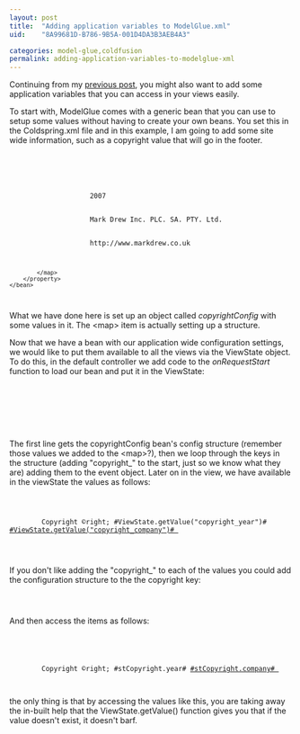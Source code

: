 ```yaml
---
layout: post
title:  "Adding application variables to ModelGlue.xml"
uid:	"8A99681D-B786-9B5A-001D4DA3B3AEB4A3"

categories: model-glue,coldfusion
permalink: adding-application-variables-to-modelglue-xml
---
```

Continuing from my <a href="http://www.markdrew.co.uk/blog/index.cfm/2007/1/8/Adding-event-variables-to-ModelGluexml">previous post</a>, you might also want to add some application variables that you can access in your views easily.

To start with, ModelGlue comes with a generic bean that you can use to setup some values without having to create your own beans. You set this in the Coldspring.xml file and in this example, I am going to add some site wide information, such as a copyright value that will go in the footer.


<code>
	<bean id="copyrightConfig" class="ModelGlue.Bean.CommonBeans.SimpleConfig">
		<property name="config">
			<map>
				<entry key="year">
					<value>2007</value>
				</entry>
				<entry key="company">
					<value>Mark Drew Inc. PLC. SA. PTY. Ltd.</value>
				</entry>
				<entry key="link">
					<value>http://www.markdrew.co.uk</value>
				</entry>
				
			</map>
		</property>
	</bean>
</code>

What we have done here is set up an object called <em>copyrightConfig</em> with some values in it. The &lt;map&gt; item is actually setting up a structure. 

Now that we have a bean with our application wide configuration settings, we would like to put them available to all the views via the ViewState object. To do this, in the default controller we add code to the <em>onRequestStart</em> function to load our bean and put it in the ViewState:

<code>
 	<cfset stConfig = getModelGlue().getBean("copyrightConfig").getConfig() />
	<cfloop collection="#stConfig#" item="conf">
		<cfset arguments.event.setValue("copyright_" & conf, stConfig[conf])>
	</cfloop>	
	
</code>

The first line gets the copyrightConfig bean's config structure (remember those values we added to the &lt;map&gt;?), then we loop through the keys in the structure (adding  "copyright_" to the start, just so we know what they are) adding them to the event object. Later on in the view, we have available in the viewState the values as follows:

<code>
	<div id="footer">
		Copyright &copyright; #ViewState.getValue("copyright_year")# <a href="#ViewState.getValue("copyright_link")# ">#ViewState.getValue("copyright_company")# </a>
	</div>
	
</code>

If you don't like adding the "copyright_" to each of the values you could add the configuration structure to the the copyright key:

<code>
	<cfset arguments.event.setValue("copyright", getModelGlue().getBean("copyrightConfig").getConfig())>
</code> 

And then access the items as follows:

<code>
	<cfset stCopyright =  ViewState.getValue("copyright")>
	<div id="footer">
		Copyright &copyright; #stCopyright.year# <a href="#stCopyright.link# ">#stCopyright.company# </a>
	</div>
</code>

the only thing is that by accessing the values like this, you are taking away the in-built help that the ViewState.getValue() function gives you that if the value doesn't exist, it doesn't barf.
